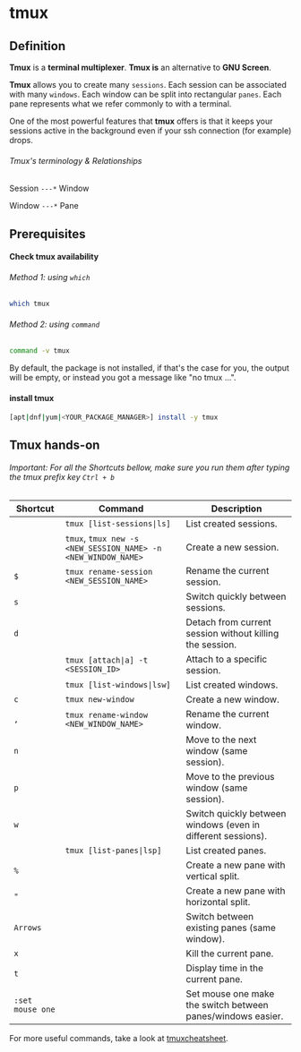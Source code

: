 # tmux

## Definition

**Tmux** is a **terminal multiplexer**.
**Tmux is** an alternative to **GNU Screen**.

**Tmux** allows you to create many `sessions`.
Each session can be associated with many `windows`.
Each window can be split into rectangular `panes`.
Each pane represents what we refer commonly to with a terminal.

One of the most powerful features that **tmux** offers is
that it keeps your sessions active in the background even if your ssh connection
(for example) drops.

###### Tmux's terminology & Relationships
Session `---*` Window

Window `---*` Pane

## Prerequisites

#### Check tmux availability

###### Method 1: using `which`
```bash
which tmux
```

###### Method 2: using `command`
```bash
command -v tmux
```

By default, the package is not installed, if that's the case for you, the output will be empty,
or instead you got a message like "no tmux ...".

#### install tmux
```bash
[apt|dnf|yum|<YOUR_PACKAGE_MANAGER>] install -y tmux
```

## Tmux hands-on

###### Important: For all the Shortcuts bellow, make sure you run them after typing the tmux prefix key `Ctrl + b`

| Shortcut         | Command                                                       | Description                                                  |
|------------------|---------------------------------------------------------------|--------------------------------------------------------------|
|                  | `tmux [list-sessions\|ls]`                                    | List created sessions.                                       |
|                  | `tmux`, `tmux new -s <NEW_SESSION_NAME> -n <NEW_WINDOW_NAME>` | Create a new session.                                        |
| `$`              | `tmux rename-session <NEW_SESSION_NAME>`                      | Rename the current session.                                  |
| `s`              |                                                               | Switch quickly between sessions.                             | 
| `d`              |                                                               | Detach from current session without killing the session.     |
|                  | `tmux [attach\|a] -t <SESSION_ID>`                            | Attach to a specific session.                                |
|                  | `tmux [list-windows\|lsw]`                                    | List created windows.                                        |
| `c`              | `tmux new-window `                                            | Create a new window.                                         |
| `,`              | `tmux rename-window <NEW_WINDOW_NAME>`                        | Rename the current window.                                   |
| `n`              |                                                               | Move to the next window (same session).                      |
| `p`              |                                                               | Move to the previous window (same session).                  |
| `w`              |                                                               | Switch quickly between windows (even in different sessions). | 
|                  | `tmux [list-panes\|lsp]`                                      | List created panes.                                          |
| `%`              |                                                               | Create a new pane with vertical split.                       |
| `"`              |                                                               | Create a new pane with horizontal split.                     |
| `Arrows`         |                                                               | Switch between existing panes (same window).                 |
| `x`              |                                                               | Kill the current pane.                                       |
| `t`              |                                                               | Display time in the current pane.                            |
| `:set mouse one` |                                                               | Set mouse one make the switch between panes/windows easier.  |

For more useful commands, take a look at [tmuxcheatsheet](https://tmuxcheatsheet.com/).